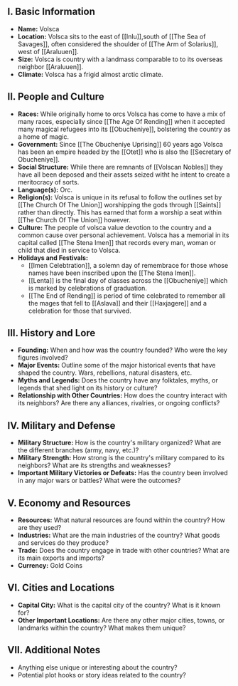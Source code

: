 ## **I. Basic Information**

- **Name:** Volsca
- **Location:** Volsca sits to the east of [[Inlu]],south of [[The Sea of Savages]], often considered the shoulder of [[The Arm of Solarius]], west of [[Araluuen]].
- **Size:** Volsca is country with a landmass comparable to to its overseas neighbor [[Araluuen]].
- **Climate:** Volsca has a frigid almost arctic climate.

## **II. People and Culture**

- **Races:** While originally home to orcs Volsca has come to have a mix of many races, especially since [[The Age Of Rending]] when it accepted many magical refugees into its [[Obucheniye]], bolstering the country as a home of magic.
- **Government:** Since [[The Obucheniye Uprising]] 60 years ago Volsca has been an empire headed by the [[Otet]] who is also the [[Secretary of Obucheniye]].
- **Social Structure:** While there are remnants of [[Volscan Nobles]] they have all been deposed and their assets seized witht he intent to create a meritocracy of sorts.
- **Language(s):** Orc.
- **Religion(s):** Volsca is unique in its refusal to follow the outlines set by [[The Church Of The Union]] worshipping the gods through [[Saints]] rather than directly. This has earned that form a worship a seat within [[The Church Of The Union]] however.
- **Culture:** The people of volsca value devotion to the country and a common cause over personal achievement. Volsca has a memorial in its capital called [[The Stena Imen]] that records every man, woman or child that died in service to Volsca.
- **Holidays and Festivals:** 
	- [[Imen Celebtration]], a solemn day of remembrace for those whose names have been inscribed upon the [[The Stena Imen]].
	- [[Lenta]] is the final day of classes across the [[Obucheniye]] which is marked by celebrations of graduation.
	- [[The End of Rending]] is period of time celebrated to remember all the mages that fell to [[Aslava]] and their [[Haxjagere]] and a celebration for those that survived.

## **III. History and Lore**

- **Founding:** When and how was the country founded? Who were the key figures involved?
- **Major Events:** Outline some of the major historical events that have shaped the country. Wars, rebellions, natural disasters, etc.
- **Myths and Legends:** Does the country have any folktales, myths, or legends that shed light on its history or culture?
- **Relationship with Other Countries:** How does the country interact with its neighbors? Are there any alliances, rivalries, or ongoing conflicts?

## **IV. Military and Defense**

- **Military Structure:** How is the country's military organized? What are the different branches (army, navy, etc.)?
- **Military Strength:** How strong is the country's military compared to its neighbors? What are its strengths and weaknesses?
- **Important Military Victories or Defeats:** Has the country been involved in any major wars or battles? What were the outcomes?

## **V. Economy and Resources**

- **Resources:** What natural resources are found within the country? How are they used?
- **Industries:** What are the main industries of the country? What goods and services do they produce?
- **Trade:** Does the country engage in trade with other countries? What are its main exports and imports?
- **Currency:** Gold Coins

## **VI. Cities and Locations**

- **Capital City:** What is the capital city of the country? What is it known for?
- **Other Important Locations:** Are there any other major cities, towns, or landmarks within the country? What makes them unique?

## **VII. Additional Notes**

- Anything else unique or interesting about the country?
- Potential plot hooks or story ideas related to the country?